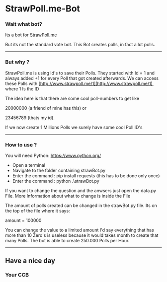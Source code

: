 # StrawPoll.me-Bot

### Wait what bot? 

Its a bot for [StrawPoll.me](https://strawpoll.me)

But its not the standard vote bot. This Bot creates polls, in fact a lot polls.

---

### But why ?

StrawPoll.me is using Id's to save their Polls. They started with Id = 1 and always added +1 for every Poll that got created afterwards. We can access these Polls with [http://www.strawpoll.me/1](http://www.strawpoll.me/1), where 1 Is the ID

The idea here is that there are some cool poll-numbers to get like 

20000000 (a friend of mine has this) or 

23456789 (thats my id). 

If we now create 1 Millions Polls we surely have some cool Poll ID's

---
### How to use ?
 You will need Python: https://www.python.org/

- Open a terminal 
- Navigate to the folder containing strawBot.py
- Enter the command : pip install requests (this has to be done only once)
- Enter the command : python .\strawBot.py

If you want to change the question and the anwsers just open the data.py File. More Information about what to change is inside the File

The amount of polls created can be changed in the strawBot.py file. Its on the top of the file where it says:

amount = 100000

You can change the value to a limited amount I'd say everything that has more than 10 Zero's is useless because it would takes month to create that many Polls. The bot is able to create 250.000 Polls per Hour.

---
## Have a nice day
### Your CCB

